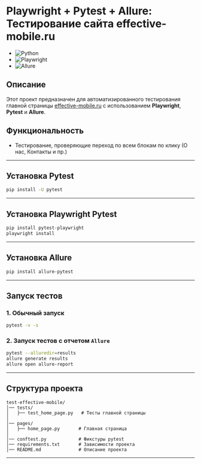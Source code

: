 # **Playwright + Pytest + Allure: Тестирование сайта effective-mobile.ru**

- ![Python](https://img.shields.io/badge/Python-3.10-blue.svg)
- ![Playwright](https://img.shields.io/badge/Playwright-1.49-darkgreen.svg)
- ![Allure](https://img.shields.io/badge/Allure-2.13-yellow.svg)

## **Описание**

Этот проект предназначен для автоматизированного тестирования главной страницы [effective-mobile.ru](https://effective-mobile.ru) с использованием **Playwright**, **Pytest** и **Allure**.

## **Функциональность**

- Тестирование, проверяющие переход по всем блокам по клику (О нас, Контакты и пр.)

---

## Установка Pytest

```sh
pip install -U pytest
```

---

## Установка Playwright Pytest

```sh
pip install pytest-playwright
playwright install
```

---

## Установка Allure

```sh
pip install allure-pytest
```

---

## **Запуск тестов**

### **1. Обычный запуск**

```sh
pytest -v -s
```

### **2. Запуск тестов с отчетом `Allure`**

```sh
pytest --alluredir=results
allure generate results
allure open allure-report
```

---

## **Структура проекта**

```
test-effective-mobile/
│── tests/
│   ├── test_home_page.py   # Тесты главной страницы
│
│── pages/
│   ├── home_page.py       # Главная страница
│
│── conftest.py            # Фикстуры pytest
│── requirements.txt       # Зависимости проекта
│── README.md              # Описание проекта
```

---
